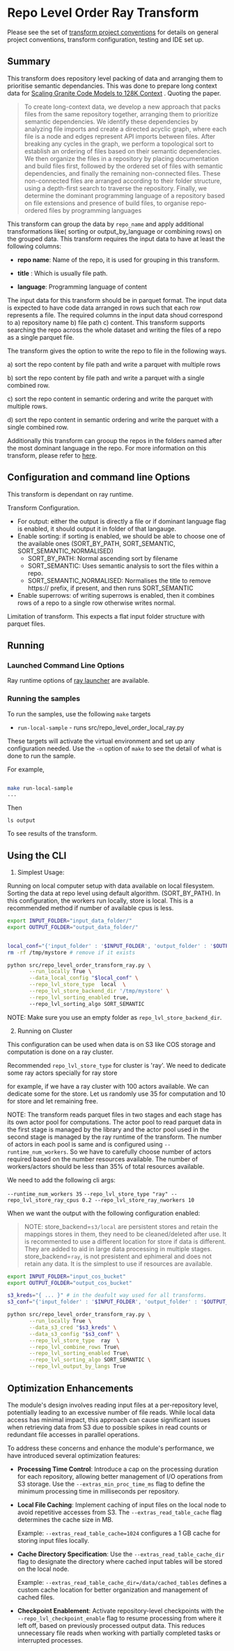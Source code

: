 # Repo Level Order Ray Transform 

Please see the set of
[transform project conventions](../../../README.md#transform-project-conventions)
for details on general project conventions, transform configuration,
testing and IDE set up.

## Summary 

This transform does repository level packing of data and arranging them to prioritise semantic dependancies. This 
was done to prepare long context data for [Scaling Granite Code Models to 128K Context](https://arxiv.org/pdf/2407.13739) 
. Quoting the paper. 

>To create long-context data, we develop a new approach that packs files from the same
repository together, arranging them to prioritize semantic dependencies. We identify these
dependencies by analyzing file imports and create a directed acyclic graph, where each
file is a node and edges represent API imports between files. After breaking any cycles
in the graph, we perform a topological sort to establish an ordering of files based on their
semantic dependencies. We then organize the files in a repository by placing documentation
and build files first, followed by the ordered set of files with semantic dependencies, and
finally the remaining non-connected files. These non-connected files are arranged according
to their folder structure, using a depth-first search to traverse the repository. Finally, we
determine the dominant programming language of a repository based on file extensions
and presence of build files, to organise repo-ordered files by programming languages


This transform can group the data by `repo_name` and apply additional transformations like( sorting or output_by_language or combining rows) on the  grouped data.
This transform requires the input data to have at least the following columns: 

- **repo name**: Name of the repo, it is used for grouping in this transform.

- **title** : Which is usually file path.

- **language**: Programming language of content

The input data for this transform should be in parquet format. The input data is expected to have code data arranged in rows
such that each row represents a file. The required columns in the input data shoud correspond to a) repository name b) file path
c) content. This transform supports searching the repo across the whole dataset and writing the files of a repo as a single 
parquet file. 

The transform gives the option to write the repo to file in the following ways.

a) sort the repo content by file path and write a parquet with multiple rows

b) sort the repo content by file path and write a parquet with a single combined row.

c) sort the repo content in semantic ordering and write the parquet with multiple rows.

d) sort the repo content in semantic ordering and write the parquet with a single combined row.

Additionally this transform can grooup the repos in the folders named after the most dominant language in the repo. For more information on this transform, please refer to [here](https://arxiv.org/pdf/2407.13739).


## Configuration and command line Options

This transform is dependant on ray runtime. 

Transform Configuration.

- For output:
   either the output is directly a file or if dominant language flag is enabled, it should output
   it in folder of that langauge.
- Enable sorting: 
   if sorting is enabled, we should be able to choose one of the available ones (SORT_BY_PATH, SORT_SEMANTIC, SORT_SEMANTIC_NORMALISED)
     - SORT_BY_PATH: Normal ascending sort by filename
     - SORT_SEMANTIC: Uses semantic analysis to sort the files within a repo.
     - SORT_SEMANTIC_NORMALISED: Normalises the title to remove https:// prefix, if present, and then runs SORT_SEMANTIC
- Enable superrows:
   of writing superrows is enabled, then it combines rows of a repo to a single row otherwise writes normal.


Limitation of transform. This expects a flat input folder structure with parquet files.


## Running

### Launched Command Line Options 

Ray runtime options of [ray launcher](../../../../data-processing-lib/doc/ray-launcher-options.md) are available.

### Running the samples

To run the samples, use the following `make` targets

* `run-local-sample` - runs src/repo_level_order_local_ray.py

These targets will activate the virtual environment and set up any configuration needed.
Use the `-n` option of `make` to see the detail of what is done to run the sample.

For example, 
```sh

make run-local-sample
...
```
Then 
```shell
ls output
```
To see results of the transform.


## Using the CLI

1. Simplest Usage:

Running on local computer setup with data available on local filesystem.
Sorting the data at repo level using default algorithm. (SORT_BY_PATH).
In this configuration, the workers run locally, store is local.
This is a recommended method if number of available cpus is less.

```sh
export INPUT_FOLDER="input_data_folder/"
export OUTPUT_FOLDER="output_data_folder/"


local_conf="{'input_folder' : '$INPUT_FOLDER', 'output_folder' : '$OUTPUT_FOLDER'  }"
rm -rf /tmp/mystore # remove if it exists

python src/repo_level_order_transform_ray.py \
       --run_locally True \
       --data_local_config "$local_conf" \
       --repo_lvl_store_type  local  \
       --repo_lvl_store_backend_dir '/tmp/mystore' \
       --repo_lvl_sorting_enabled true,
       --repo_lvl_sorting_algo SORT_SEMANTIC
```

NOTE: Make sure you use an empty folder as `repo_lvl_store_backend_dir`. 


2. Running on Cluster

This configuration can be used when data is on S3 like COS storage and computation is done
on a ray cluster.

Recommended `repo_lvl_store_type` for cluster is 'ray'. We need to dedicate some ray actors specially for
ray store

for example, if we have a ray cluster with 100 actors available. We can dedicate some for the store. Let us randomly
use 35 for computation and 10 for store and let remaining free. 

NOTE: The transform reads parquet files in two stages and each stage has its own actor pool for computations. The 
actor pool to read parquet data in the first stage is managed by the library and the actor pool used in the second stage
is managed by the ray runtime of the transform. The number of actors in each pool is same and is configured using `--runtime_num_workers`.
So we have to carefully choose number of actors required based on the number resources available. 
The number of workers/actors should be less than 35% of total resources available. 

We need to add the following cli args:

 `--runtime_num_workers 35` 
 `--repo_lvl_store_type "ray" --repo_lvl_store_ray_cpus 0.2 --repo_lvl_store_ray_nworkers 10` 

When we want the output with the following configuration enabled:

> NOTE: store_backend=`s3/local` are persistent stores and retain the mappings stores in them, they need to be cleaned/deleted after use. It is recommented to use a different location for store if data is different. They are added to aid in large data processing in multiple stages.
  store_backend=`ray`, is not presistent and ephimeral and does not retain any data. It is the simplest to use if resources are available.
 

```sh
export INPUT_FOLDER="input_cos_bucket"
export OUTPUT_FOLDER="output_cos_bucket"

s3_kreds="{ ... }" # in the deafult way used for all transforms. 
s3_conf="{'input_folder' : '$INPUT_FOLDER', 'output_folder' : '$OUTPUT_FOLDER'  }"

python src/repo_level_order_transform_ray.py \
       --run_locally True \
       --data_s3_cred "$s3_kreds" \
       --data_s3_config "$s3_conf" \
       --repo_lvl_store_type  ray  \
       --repo_lvl_combine_rows True\
       --repo_lvl_sorting_enabled True\
       --repo_lvl_sorting_algo SORT_SEMANTIC \
       --repo_lvl_output_by_langs True   
```

 ## Optimization Enhancements

The module's design involves reading input files at a per-repository level,
potentially leading to an excessive number of file reads. While local data
access has minimal impact, this approach can cause significant issues when
retrieving data from S3 due to possible spikes in read counts or redundant
file accesses in parallel operations.

To address these concerns and enhance the module's performance, we have
introduced several optimization features:

- **Processing Time Control**: Introduce a cap on the processing duration
for each repository, allowing better management of I/O operations from S3
storage. Use the `--extras_min_proc_time_ms` flag to define the minimum
processing time in milliseconds per repository.

- **Local File Caching**: Implement caching of input files on the local node
to avoid repetitive accesses from S3. The `--extras_read_table_cache` flag
determines the cache size in MB.

  Example: `--extras_read_table_cache=1024` configures a 1 GB cache for
storing input files locally.

- **Cache Directory Specification**: Use the `--extras_read_table_cache_dir`
flag to designate the directory where cached input tables will be stored on
the local node.

  Example: `--extras_read_table_cache_dir=/data/cached_tables` defines a
custom cache location for better organization and management of cached
files.

- **Checkpoint Enablement**: Activate repository-level checkpoints with the
`--repo_lvl_checkpoint_enable` flag to resume processing from where it left
off, based on previously processed output data. This reduces unnecessary
file reads when working with partially completed tasks or interrupted
processes.
